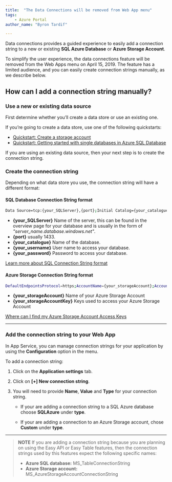 ```yaml
---
title:  "The Data Connections will be removed from Web App menu"
tags:
    - Azure Portal
author_name: "Byron Tardif"

---
```


Data connections provides a guided experience to easily add a connection string to a new or existing **SQL Azure Database** or **Azure Storage Account**.

To simplify the user experience, the data connections feature will be removed from the Web Apps menu on April 15, 2019. The feature has a limited audience, and you can easily create connection strings manually, as we describe below.

## How can I add a connection string manually?

### Use a new or existing data source

First determine whether you’ll create a data store or use an existing one.

If you’re going to create a data store, use one of the following quickstarts:

- [Quickstart: Create a storage account](https://docs.microsoft.com/azure/storage/common/storage-quickstart-create-account?tabs=azure-portal)
- [Quickstart: Getting started with single databases in Azure SQL Database](https://docs.microsoft.com/azure/sql-database/sql-database-single-database-quickstart-guide)

If you are using an existing data source, then your next step is to create the connection string.

### Create the connection string

Depending on what data store you use, the connection string will have a different format:

#### SQL Database Connection String format

```bash
Data Source=tcp:{your_SQLServer},{port};Initial Catalog={your_catalogue};User ID={your_username};Password={your_password}
```

- **{your_SQLServer}** Name of the server, this can be found in the overview page for your database and is usually in the form of *"server_name.database.windows.net"*.
- **{port}** usually 1433.
- **{your_catalogue}** Name of the database.
- **{your_username}** User name to access your database.
- **{your_password}** Password to access your database.

[Learn more about SQL Connection String format](https://docs.microsoft.com/dotnet/framework/data/adonet/connection-string-syntax#sqlclient-connection-strings)

#### Azure Storage Connection String format

```bash
DefaultEndpointsProtocol=https;AccountName={your_storageAccount};AccountKey={your_storageAccountKey}
```

- **{your_storageAccount}** Name of your Azure Storage Account
- **{your_storageAccountKey}** Keys used to access your Azure Storage Account

[Where can I find my Azure Storage Account Access Keys](https://docs.microsoft.com/azure/storage/common/storage-account-manage#access-keys)

___

### Add the connection string to your Web App

In App Service, you can manage connection strings for your application by using the **Configuration** option in the menu.

To add a connection string:

1. Click on the **Application settings** tab.

1. Click on **[+] New connection string**.

1. You will need to provide **Name**, **Value** and **Type** for your connection string.

   - If your are adding a connection string to a SQL Azure database choose **SQLAzure** under **type**.

   - If your are adding a connection to an Azure Storage account, chose **Custom** under **type**.

___

> **NOTE** If you are adding a connection string because you are planning on using the Easy API or Easy Table features, then the connection strings used by this features expect the following specific names:
>
>- **Azure SQL database:** MS_TableConnectionString
>- **Azure Storage account:** MS_AzureStorageAccountConnectionString
